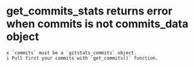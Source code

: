 # get_commits_stats returns error when commits is not commits_data object

    x `commits` must be a `gitstats_commits` object.
    i Pull first your commits with `get_commits()` function.


